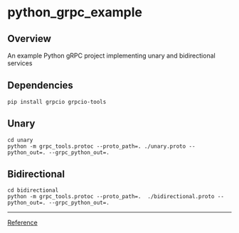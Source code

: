 # python_grpc_example

## Overview
An example Python gRPC project implementing unary and bidirectional services

## Dependencies

`pip install grpcio grpcio-tools`

## Unary

```
cd unary
python -m grpc_tools.protoc --proto_path=. ./unary.proto --python_out=. --grpc_python_out=.
```

## Bidirectional

```
cd bidirectional
python -m grpc_tools.protoc --proto_path=.  ./bidirectional.proto --python_out=. --grpc_python_out=.
```

<hr />

[Reference](https://www.velotio.com/engineering-blog/grpc-implementation-using-python)